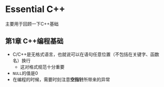 # Essential C++

主要用于回顾一下C++基础

## 第1章 C++编程基础

+ C/C++是无格式语言，也就说可以在语句任意位置（不包括在关键字、函数名）换行
	+ 这对格式规范十分重要
+ `NULL`的值是0
+ 在编程的时候，需要时刻注意**空指针**所带来的异常

